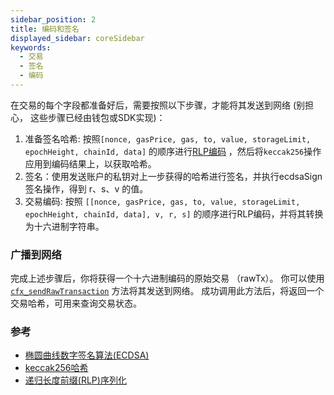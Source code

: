 ```yaml
---
sidebar_position: 2
title: 编码和签名
displayed_sidebar: coreSidebar
keywords:
  - 交易
  - 签名
  - 编码
---
```


在交易的每个字段都准备好后，需要按照以下步骤，才能将其发送到网络 (别担心， 这些步骤已经由钱包或SDK实现)：

1. 准备签名哈希: 按照`[nonce, gasPrice, gas, to, value, storageLimit, epochHeight, chainId, data]` 的顺序进行[RLP编码](https://ethereum.org/en/developers/docs/data-structures-and-encoding/rlp/) ，然后将`keccak256`操作应用到编码结果上，以获取哈希。
2. 签名：使用发送账户的私钥对上一步获得的哈希进行签名，并执行ecdsaSign签名操作，得到 r、s、v 的值。
3. 交易编码: 按照 `[[nonce, gasPrice, gas, to, value, storageLimit, epochHeight, chainId, data], v, r, s]` 的顺序进行RLP编码，并将其转换为十六进制字符串。

### 广播到网络

完成上述步骤后，你将获得一个十六进制编码的原始交易 （rawTx）。 你可以使用 [`cfx_sendRawTransaction`](../../build/json-rpc/cfx-namespace.md#cfx_sendrawtransaction) 方法将其发送到网络。 成功调用此方法后，将返回一个交易哈希，可用来查询交易状态。

### 参考

- [椭圆曲线数字签名算法(ECDSA)](https://fitsaleem.medium.com/ethereums-elliptic-curve-digital-signature-algorithm-ecdsa-88e1659f4879#:~:text=ECDSA%20is%20used%20in%20Ethereum,included%20in%20the%20transaction%20data.)
- [keccak256哈希](https://ethereum.org/en/glossary/#keccak-256)
- [递归长度前缀(RLP)序列化](https://ethereum.org/en/developers/docs/data-structures-and-encoding/rlp/)
